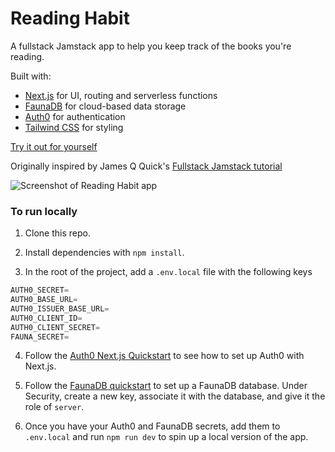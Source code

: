 # Reading Habit

A fullstack Jamstack app to help you keep track of the books you're reading.

Built with:

- [Next.js](https://nextjs.org/) for UI, routing and serverless functions
- [FaunaDB](https://fauna.com/) for cloud-based data storage
- [Auth0](https://auth0.com/) for authentication
- [Tailwind CSS](https://tailwindcss.com/) for styling

[Try it out for yourself](https://reading-habit.vercel.app/)

Originally inspired by James Q Quick's [Fullstack Jamstack tutorial](https://youtu.be/TNKzKtNTjls)

![Screenshot of Reading Habit app](https://res.cloudinary.com/gerhynes/image/upload/q_auto/f_auto/v1628504384/reading-habit_eworov.png)

### To run locally

1. Clone this repo.

2. Install dependencies with `npm install`.

3. In the root of the project, add a `.env.local` file with the following keys

```js
AUTH0_SECRET=
AUTH0_BASE_URL=
AUTH0_ISSUER_BASE_URL=
AUTH0_CLIENT_ID=
AUTH0_CLIENT_SECRET=
FAUNA_SECRET=
```

4. Follow the [Auth0 Next.js Quickstart](https://auth0.com/docs/quickstart/webapp/nextjs) to see how to set up Auth0 with Next.js.

5. Follow the [FaunaDB quickstart](https://docs.fauna.com/fauna/current/start/) to set up a FaunaDB database. Under Security, create a new key, associate it with the database, and give it the role of `server`.

6. Once you have your Auth0 and FaunaDB secrets, add them to `.env.local` and run `npm run dev` to spin up a local version of the app.
